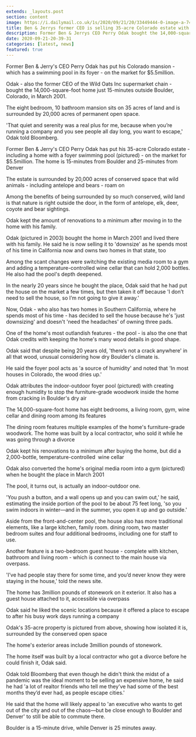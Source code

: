 ```yaml
---
extends: _layouts.post
section: content
image: https://i.dailymail.co.uk/1s/2020/09/21/20/33449444-0-image-a-74_1600715201838.jpg 
title: Ben & Jerrys former CEO is selling 35-acre Colorado estate with pool in its foyer for $5.5million 
description: Former Ben & Jerrys CEO Perry Odak bought the 14,000-square-foot mansion outside Boulder, Colorado, in March 2001 and is selling it now because hes downsizing and has two other homes. 
date: 2020-09-21-20-39-31 
categories: [latest, news] 
featured: true 
--- 
```

Former Ben & Jerry's CEO Perry Odak has put his Colorado mansion - which has a swimming pool in its foyer - on the market for $5.5million. 

Odak - also the former CEO of the Wild Oats Inc supermarket chain - bought the 14,000-square-foot home just 15-minutes outside Boulder, Colorado, in March 2001. 

The eight bedroom, 10 bathroom mansion sits on 35 acres of land and is surrounded by 20,000 acres of permanent open space.  

'That quiet and serenity was a real plus for me, because when you’re running a company and you see people all day long, you want to escape,' Odak told Bloomberg. 

Former Ben & Jerry's CEO Perry Odak has put his 35-acre Colorado estate - including a home with a foyer swimming pool (pictured) - on the market for $5.5million. The home is 15-minutes from Boulder and 25-minutes from Denver

The estate is surrounded by 20,000 acres of conserved space that wild animals - including antelope and bears - roam on

Among the benefits of being surrounded by so much conserved, wild land is that nature is right outside the door, in the form of antelope, elk, deer, coyote and bear sightings.   

Odak kept the amount of renovations to a minimum after moving in to the home with his family.

Odak (pictured in 2003) bought the home in March 2001 and lived there with his family. He said he is now selling it to 'downsize' as he spends most of his time in California now and owns two homes in that state, too

Among the scant changes were switching the existing media room to a gym and adding a temperature-controlled wine cellar that can hold 2,000 bottles. He also had the pool's depth deepened.

In the nearly 20 years since he bought the place, Odak said that he had put the house on the market a few times, but then taken it off because 'I don’t need to sell the house, so I’m not going to give it away.'

Now, Odak - who also has two homes in Southern California, where he spends most of his time - has decided to sell the house because he's 'just downsizing' and doesn't 'need the headaches' of owning three pads. 

One of the home's most outlandish features - the pool - is also the one that Odak credits with keeping the home's many wood details in good shape. 

Odak said that despite being 20 years old, 'there’s not a crack anywhere' in all that wood, unusual considering how dry Boulder's climate is. 

He said the foyer pool acts as 'a source of humidity' and noted that 'In most houses in Colorado, the wood dries up.'

Odak attributes the indoor-outdoor foyer pool (pictured) with creating enough humidity to stop the furniture-grade woodwork inside the home from cracking in Boulder's dry air

The 14,000-square-foot home has eight bedrooms, a living room, gym, wine cellar and dining room among its features

The dining room features multiple examples of the home's furniture-grade woodwork. The home was built by a local contractor, who sold it while he was going through a divorce 

Odak kept his renovations to a minimum after buying the home, but did a 2,000-bottle, temperature-controlled  wine cellar 

Odak also converted the home's original media room into a gym (pictured) when he bought the place in March 2001

The pool, it turns out, is actually an indoor-outdoor one.  

'You push a button, and a wall opens up and you can swim out,' he said, estimating the inside portion of the pool to be about 75 feet long, 'so you swim indoors in winter—and in the summer, you open it up and go outside.'

Aside from the front-and-center pool, the house also has more traditional elements, like a large kitchen, family room. dining room, two master bedroom suites and four additional bedrooms, including one for staff to use. 

Another feature is a two-bedroom guest house - complete with kitchen, bathroom and living room - which is connect to the main house via overpass.  

'I’ve had people stay there for some time, and you’d never know they were staying in the house,' told the news site.  

The home has 3million pounds of stonework on it exterior. It also has a guest house attached to it, accessible via overpass

Odak said he liked the scenic locations because it offered a place to escape to after his busy work days running a company

Odak's 35-acre property is pictured from above, showing how isolated it is, surrounded by the conserved open space 

The home's exterior areas include 3million pounds of stonework. 

The home itself was built by a local contractor who got a divorce before he could finish it, Odak said.

Odak told Bloomberg that even though he didn't think the midst of a pandemic was the ideal moment to be selling an expensive home, he said he had 'a lot of realtor friends who tell me they’ve had some of the best months they’d ever had, as people escape cities.'   

He said that the home will likely appeal to 'an executive who wants to get out of the city and out of the chaos—but be close enough to Boulder and Denver' to still be able to commute there.  

Boulder is a 15-minute drive, while Denver is 25 minutes away. 

